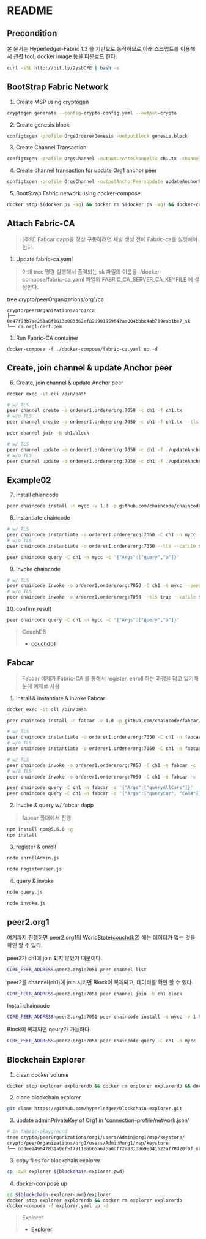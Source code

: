 # README

## Precondition

본 문서는 Hyperledger-Fabric 1.3 을 기반으로 동작하므로 아래 스크립트를 이용해서 관련 tool, docker image 등을 다운로드 한다.

```bash
curl -sSL http://bit.ly/2ysbOFE | bash -s
```

## BootStrap Fabric Network

1. Create MSP using cryptogen

```bash
cryptogen generate --config=crypto-config.yaml --output=crypto
```

2. Create genesis.block

```bash
configtxgen -profile OrgsOrdererGenesis -outputBlock genesis.block
```

3. Create Channel Transaction

```bash
configtxgen -profile OrgsChannel -outputCreateChannelTx ch1.tx -channelID ch1
```

4. Create channel transaction for update Org1 anchor peer

```bash
configtxgen -profile OrgsChannel -outputAnchorPeersUpdate updateAnchorOrg1.tx -channelID ch1 -asOrg Org1
```

5. BootStrap Fabric network using docker-compose

```bash
docker stop $(docker ps -aq) && docker rm $(docker ps -aq) && docker-compose -f bootstrap.yaml up -d
```

## Attach Fabric-CA

> [주의] Fabcar dapp을 정상 구동하려면 채널 생성 전에 Fabric-ca를 실행해야 한다.

1. Update fabric-ca.yaml

> 아래 tree 명령 실행해서 출력되는 sk 파일의 이름을 ./docker-compose/fabric-ca.yaml 파일의 FABRIC_CA_SERVER_CA_KEYFILE 에 설정한다.

tree crypto/peerOrganizations/org1/ca
```
crypto/peerOrganizations/org1/ca
├── 0e47f93b7ae251a8f1613b003362ef828901959642aa004bbbc4ab719eab1be7_sk
└── ca.org1-cert.pem
```

1. Run Fabric-CA container

```
docker-compose -f ./docker-compose/fabric-ca.yaml up -d
```

## Create, join channel & update Anchor peer

6. Create, join channel & update Anchor peer

```bash
docker exec -it cli /bin/bash
```

```bash
# w/ TLS
peer channel create -o orderer1.ordererorg:7050 -c ch1 -f ch1.tx
# w/o TLS
peer channel create -o orderer1.ordererorg:7050 -c ch1 -f ch1.tx --tls --cafile $ORDERER_ORG_TLSCACERTS
```

```bash
peer channel join -b ch1.block
```

```bash
# w/ TLS
peer channel update -o orderer1.ordererorg:7050 -c ch1 -f ./updateAnchorOrg1.tx
# w/o TLS
peer channel update -o orderer1.ordererorg:7050 -c ch1 -f ./updateAnchorOrg1.tx --tls --cafile $ORDERER_ORG_TLSCACERTS
```

## Example02

7. install chiancode

```bash
peer chaincode install -n mycc -v 1.0 -p github.com/chaincode/chaincode_example02/go/
```

8. instantiate chaincode

```bash
# w/ TLS
peer chaincode instantiate -o orderer1.ordererorg:7050 -C ch1 -n mycc -v 1.0 -c '{"Args":["init","a", "100", "b","200"]}' -P "OR ('Org1MSP.member')"
# w/o TLS
peer chaincode instantiate -o orderer1.ordererorg:7050 --tls --cafile $ORDERER_ORG_TLSCACERTS -C ch1 -n mycc -v 1.0 -c '{"Args":["init","a", "100", "b","200"]}' -P "OR ('Org1MSP.member')"
```

```bash
peer chaincode query -C ch1 -n mycc -c '{"Args":["query","a"]}'
```

9. invoke chaincode

```bash
# w/ TLS
peer chaincode invoke -o orderer1.ordererorg:7050 -C ch1 -n mycc --peerAddresses peer1.org1:7051 --tlsRootCertFiles /opt/gopath/src/github.com/hyperledger/fabric/peer/crypto/peerOrganizations/org1/peers/peer1.org1/tls/ca.crt -c '{"Args":["invoke","a","b","10"]}'
# w/o TLS
peer chaincode invoke -o orderer1.ordererorg:7050 --tls true --cafile $ORDERER_ORG_TLSCACERTS -C ch1 -n mycc --peerAddresses peer1.org1:7051 --tlsRootCertFiles /opt/gopath/src/github.com/hyperledger/fabric/peer/crypto/peerOrganizations/org1/peers/peer1.org1/tls/ca.crt -c '{"Args":["invoke","a","b","10"]}'
```

10. confirm result

```bash
peer chaincode query -C ch1 -n mycc -c '{"Args":["query","a"]}'
```

> CouchDB
>
> * [couchdb1](http://localhost:5984/_utils/)

## Fabcar

> Fabcar 예제가 Fabric-CA 를 통해서 register, enroll 하는 과정을 담고 있기때문에 예제로 사용

1. install & instantiate & invoke Fabcar

```bash
docker exec -it cli /bin/bash
```

```bash
peer chaincode install -n fabcar -v 1.0 -p github.com/chaincode/fabcar/go/
```

```bash
# w/ TLS
peer chaincode instantiate -o orderer1.ordererorg:7050 -C ch1 -n fabcar -v 1.0 -c '{"Args":[""]}' -P "OR ('Org1MSP.member')"
# w/o TLS
peer chaincode instantiate -o orderer1.ordererorg:7050 -C ch1 -n fabcar -v 1.0 -c '{"Args":[""]}' -P "OR ('Org1MSP.member')" --tls --cafile $ORDERER_ORG_TLSCACERTS
```

```bash
# w/ TLS
peer chaincode invoke -o orderer1.ordererorg:7050 -C ch1 -n fabcar -c '{"function":"initLedger","Args":[""]}'
# w/o TLS
peer chaincode invoke -o orderer1.ordererorg:7050 -C ch1 -n fabcar -c '{"function":"initLedger","Args":[""]}' --tls --cafile $ORDERER_ORG_TLSCACERTS
```

```bash
peer chaincode query -C ch1 -n fabcar -c '{"Args":["queryAllCars"]}'
peer chaincode query -C ch1 -n fabcar -c '{"Args":["queryCar", "CAR4"]}'
```

2. invoke & query w/ fabcar dapp

> fabcar 폴더에서 진행

```bash
npm install npm@5.6.0 -g
npm install
```

3. register & enroll

```bash
node enrollAdmin.js
```

```bash
node registerUser.js
```

4. query & invoke

```bash
node query.js
```

```bash
node invoke.js
```

## peer2.org1

여기까지 진행하면 peer2.org1의 WorldState([couchdb2](http://localhost:6984/_utils/)) 에는 데이터가 없는 것을 확인 할 수 있다.

peer2가 ch1에 join 되지 않았기 때문이다.

```bash
CORE_PEER_ADDRESS=peer2.org1:7051 peer channel list
```

peer2를 channel(ch1)에 join 시키면 Block이 복제되고, 데이터를 확인 할 수 있다.

```bash
CORE_PEER_ADDRESS=peer2.org1:7051 peer channel join -b ch1.block
```

Install chaincode

```bash
CORE_PEER_ADDRESS=peer2.org1:7051 peer chaincode install -n mycc -v 1.0 -p github.com/chaincode/chaincode_example02/go/
```

Block이 복제되면 qeury가 가능하다.
```bash
CORE_PEER_ADDRESS=peer2.org1:7051 peer chaincode query -C ch1 -n mycc -c '{"Args":["query","a"]}'
```


## Blockchain Explorer

1. clean docker volume

```bash
docker stop explorer explorerdb && docker rm explorer explorerdb && docker volume rm fabric-playground_walletstore fabric-playground_pgdata
```

2. clone blockchain explorer

```bash
git clone https://github.com/hyperledger/blockchain-explorer.git
```

3. update adminPrivateKey of Org1 in  'connection-profile/network.json'
```bash
# in fabric-playground
tree crypto/peerOrganizations/org1/users/Admin@org1/msp/keystore/
crypto/peerOrganizations/org1/users/Admin@org1/msp/keystore
└── dd3ee249947831a9ef5f781166b65a676a8df72a831d869e341522af78d20f9f_sk
```

3. copy files for blockchain explorer

```bash
cp -avR explorer ${blockchain-explorer-pwd}
```

4. docker-compose up

```bash
cd ${blockchain-explorer-pwd}/explorer
docker stop explorer explorerdb && docker rm explorer explorerdb
docker-compose -f explorer.yaml up -d
```

> Explorer
>
> * [Explorer](http://localhost:8080/)
